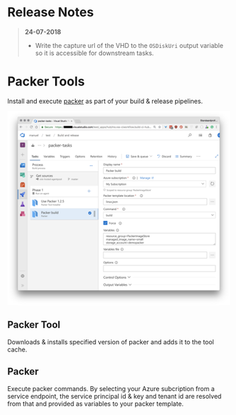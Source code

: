 # Release Notes

> **24-07-2018**
> * Write the capture url of the VHD to the `OSDiskUri` output variable so it is accessible for downstream tasks.

# Packer Tools

Install and execute [packer](https://packer.io) as part of your build & release pipelines.

![preview](screenshots/preview.png)

## Packer Tool

Downloads & installs specified version of packer and adds it to the tool cache.

## Packer

Execute packer commands. By selecting your Azure subcription from a service endpoint, the service principal id & key and tenant id are resolved from that and provided as variables to your packer template.